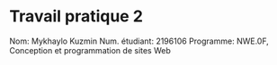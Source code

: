 # Travail pratique 2

Nom: Mykhaylo Kuzmin
Num. étudiant: 2196106
Programme: NWE.0F, Conception et programmation de sites Web
